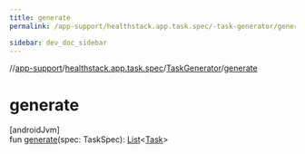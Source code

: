 ```yaml
---
title: generate
permalink: /app-support/healthstack.app.task.spec/-task-generator/generate.html

sidebar: dev_doc_sidebar
---
```

//[app-support](../../../index.html)/[healthstack.app.task.spec](../index.html)/[TaskGenerator](index.html)/[generate](generate.html)



# generate



[androidJvm]\
fun [generate](generate.html)(spec: TaskSpec): [List](https://kotlinlang.org/api/latest/jvm/stdlib/kotlin.collections/-list/index.html)&lt;[Task](../../healthstack.app.task.entity/-task/index.html)&gt;




